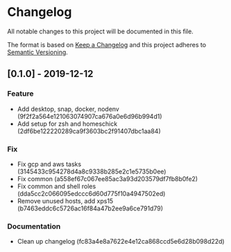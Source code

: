 # Changelog

All notable changes to this project will be documented in this file.

The format is based on [Keep a Changelog](http://keepachangelog.com/en/1.0.0/)
and this project adheres to [Semantic Versioning](http://semver.org/spec/v2.0.0.html).

<!--next-version-placeholder-->

## [0.1.0] - 2019-12-12

### Feature
* Add desktop, snap, docker, nodenv (9f2f2a564e121063074907ca676a0e6d96b994d1)
* Add setup for zsh and homeschick (2df6be122220289ca9f3603bc2f91407dbc1aa84)

### Fix
* Fix gcp and aws tasks (3145433c954278d4a8c9338b285e2c1e5735b0ee)
* Fix common (a558ef67c067ee85ac3a93d203579df7fb8b0fe2)
* Fix common and shell roles (dda5cc2c066095edccc6d60d775f10a4947502ed)
* Remove unused hosts, add xps15 (b7463eddc6c5726ac16f84a47b2ee9a6ce791d79)

### Documentation
* Clean up changelog (fc83a4e8a7622e4e12ca868ccd5e6d28b098d22d)
